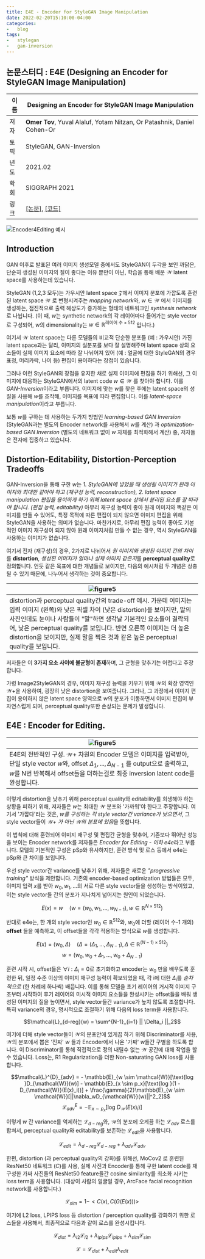 ```yaml
---
title: E4E - Encoder for StyleGAN Image Manipulation
date: 2022-02-20T15:10:00-04:00  
categories:
-   blog  
tags:
-   stylegan
-   gan-inversion
---
```


## 논문스터디 : E4E (Designing an Encoder for StyleGAN Image Manipulation)

|이름| **Designing an Encoder for StyleGAN Image Manipulation**|
|---|---|
|저자| **Omer Tov**, Yuval Alaluf, Yotam Nitzan, Or Patashnik, Daniel Cohen-Or |
|토픽| StyleGAN, GAN-Inversion |
|년도| 2021.02 |
|학회| SIGGRAPH 2021 |
|링크| [[논문]](https://arxiv.org/abs/2102.02766), [[코드]](https://github.com/omertov/encoder4editing) |

![Encoder4Editing 예시](/assets/images/e4e/teaser.jpeg)

## Introduction

GAN 이후로 발표된 여러 이미지 생성모델 중에서도 StyleGAN이 두각을 보인 까닭은, 단순히 생성된 이미지의 질이 좋다는 이유 뿐만이 아닌, 학습을 통해 배운 $\mathcal{W}$ latent space를 사용하는데 있습니다. 

StyleGAN (1,2,3 모두)는 가우시안 latent space $\mathcal{Z}$에서 이미지 분포에 가깝도록 훈련된 latent space $\mathcal{W}$ 로 변형시켜주는 *mapping network*와, $w \in \mathcal{W}$ 에서 이미지를 생성하는, 점진적으로 출력 해상도가 증가하는 형태의 네트워크인 *synthesis network*로 나뉩니다. (이 때, $w$는 synthetic network의 각 레이어마다 들어가는 style vector로 구성되어, $w$의 dimensionality는 $w \in \mathbb{R}^{\text{레이어 수} \times 512}$ 입니다.)

여기서 $\mathcal{W}$ latent space는 다른 모델들의 비교적 단순한 분포들 (예 : 가우시안) 가진 latent space과는 달리, 이미지의 실분포를 보다 잘 설명해주며 latent space 상의 요소들이 실제 이미지 요소에 따라 잘 나뉘어져 있어 (예 : 얼굴에 대한 StyleGAN의 경우 표정, 머리카락, 나이 등) 편집이 용이하다는 장점이 있습니다.

그러나 이런 StyleGAN의 장점을 유지한 채로 실제 이미지에 편집을 하기 위해선, 그 이미지에 대응하는 StyleGAN에서의 latent code $w \in \mathcal{W}$ 를 찾아야 합니다. 이를 *GAN-Inversion*이라고 부릅니다. 이미지에 맞는 $w$를 찾은 후에는 latent space의 성질을 사용해 $w$를 조작해, 이미지를 목표에 따라 편집합니다. 이를 *latent-space manipulation*이라고 부릅니다.

보통 $w$를 구하는 데 사용하는 두가지 방법인 *learning-based GAN Inversion* (StyleGAN과는 별도의 Encoder network를 사용해서 $w$를 계산) 과 *optimization-based GAN Inversion* (별도의 네트워크 없이 $w$ 자체를 최적화해서 계산) 중, 저자들은 전자에 집중하고 있습니다.

## Distortion-Editability, Distortion-Perception Tradeoffs

GAN-Inversion을 통해 구한 $w$는 *1. StyleGAN에 넣었을 때 생성될 이미지가 원래 이미지와 최대한 같아야 하고 (재구성 능력, reconstruction), 2. latent space manipulation 편집을 용이하게 하기 위해 latent space 상에서 분리된 요소를 잘 따라야 합니다. (편집 능력, editability)* 아무리 재구성 능력이 좋아 원래 이미지와 똑같은 이미지를 만들 수 있어도, 특정 목적에 따른 편집이 되지 않으면 이미지 편집을 위해 StyleGAN을 사용하는 의미가 없습니다. 마찬가지로, 아무리 편집 능력이 좋아도 기본적인 이미지 재구성이 되지 않아 원래 이미지처럼 만들 수 없는 경우, 역시 StyleGAN을 사용하는 이미지가 없습니다.

여기서 전자 (재구성)의 경우, 2가지로 나뉘어서 *원 이미지와 생성된 이미지 간의 차이*를 **distortion**, *생성된 이미지가 얼마나 실제 이미지 같은지*를 **perceptual quality**로 정의합니다. 언듯 같은 목표에 대한 개념들로 보이지만, 다음의 예시처럼 두 개념은 상충될 수 있기 때문에, 나누어서 생각하는 것이 중요합니다. 

|![figure5](/assets/images/e4e/figure5.png)|
|-|
|distortion과 perceptual quality간의 trade-off 예시. 가운데 이미지는 입력 이미지 (왼쪽)와 낮은 픽셀 차이 (낮은 distortion)을 보이지만, 말의 사진인데도 눈이나 사람들이 "말"하면 생각날 기본적인 요소들이 결락되어, 낮은 perceptual quality를 보입니다. 반면 오른쪽 이미지는 더 높은 distortion을 보이지만, 실제 말을 찍은 것과 같은 높은 perceptual quality를 보입니다.|

저자들은 이 **3가지 요소 사이에 불균형이 존재**하며, 그 균형을 맞추기는 어렵다고 주장합니다. 

가령 Image2StyleGAN의 경우, 이미지 재구성 능력을 키우기 위해 $\mathcal{W}$의 확장 영역인 $\mathcal{W}+$을 사용하여, 굉장히 낮은 distortion을 보여줍니다. 그러나, 그 과정에서 이미지 편집이 용이하지 않은 latent space 영역으로 $w$의 분포가 이동하면서 이미지 편집이 부자연스럽게 되며, perceptual quality또한 손상되는 문제가 발생합니다. 

## E4E : Encoder for Editing.

|![figure5](/assets/images/e4e/figure6.png)|
|-|
|E4E의 전반적인 구성. $\mathcal{W}+$ 차원의 Encoder 모델은 이미지를 입력받아, 단일 style vector $w$와, offset $\Delta_1, ..., \Delta_{N-1}$ 를 output으로 출력하고, $w$를 N번 반복해서 offset들을 더하는걸로 최종 inversion latent code를 완성합니다.|

이렇게 distortion을 낮추기 위해 perceptual quality와 editability를 희생해야 하는 상황을 피하기 위해, 저자들은 $w$는 최대한 $\mathcal{W}$ 분포와 '가까워'야 한다고 주장합니다. 여기서 '가깝다'라는 것은, *$w$를 구성하는 각 style vector간 variance가 낮으면서*, 그 style vector들이 *$\mathcal{W}+$ 가 아닌 $\mathcal{W}$의 분포에 있음*을 뜻합니다.

이 법칙에 대해 훈련되어 이미지 재구성 및 편집간 균형을 맞추어, 기존보다 뛰어난 성능을 보이는 Encoder network를 저자들은 *Encoder for Editing - 이하 e4e*라고 부릅니다. 모델의 기본적인 구성은 pSp와 유사하지만, 훈련 방식 및 로스 등에서 e4e는 pSp와 큰 차이를 보입니다.

우선 style vector간 variance를 낮추기 위해, 저자들은 새로운 *"progressive training"* 방식을 제안합니다. 기존의 encoder-based optimization 방법들은 모두, 이미지 입력 $x$를 받아 $w_0, w_1, ...$의 서로 다른 style vector들을 생성하는 방식이었고, 이는 style vector들 간의 분포가 지나치게 넓어지는 원인이 되었습니다.

$$E(x) = w \quad (w = (w_0, w_1, ..., w_{N-1}), w \in \mathbb{R}^{N\times512})$$

반대로 e4e는, 한 개의 style vector인 $w_0 \in \mathbb{R}^{512}$와, $w_0$에 더할 (레이어 수-1 개의) **offset** 들을 예측하고, 이 offset들을 각각 적용하는 방식으로 $w$를 생성합니다.

$$E(x) = (w_0, \Delta) \quad (\Delta = (\Delta_1, ..., \Delta_{N-1}), \Delta \in \mathbb{R}^{(N-1)\times512})$$
$$w = (w_0, w_0 + \Delta_1, ..., w_0 + \Delta_{N-1})$$

훈련 시작 시, offset들은 $\forall i : \Delta_i = 0$로 초기화하고 encoder는 $w_0$ 만을 배우도록 훈련한 뒤, 일정 수준 이상의 이미지 재구성 능력이 확보되었을 때, 각 i에 대한 $\Delta_i$를 *순차적으로* (한 차례에 하나씩) 배웁니다. 이를 통해 모델을 초기 레이어의 거시적 이미지 구조부터 시작하여 후기 레이어의 미시적 이미지 요소들을 완성시키는 offset들을 배워 생성된 이미지의 질을 높이면서, style vector들간 variance가 높지 않도록 조절합니다. 특히 variance의 경우, 명시적으로 조절하기 위해 다음의 loss term을 사용합니다.

$$\mathcal{L}_{d-reg}(w) = \sum^{N-1}_{i=1} || \Delta_i ||_2$$

여기에 더해 style vector들이 $\mathcal{W}$의 분포안에 있게끔 하기 위해 Discriminator를 사용, $\mathcal{W}$의 분포에서 뽑은 '진짜' $w$ 들과 Encoder에서 나온 '가짜' $w$들간 구별을 하도록 합니다. 이 Discriminator를 통해 직접적으로 정의 내릴수 없는 $\mathcal{W}$ 공간에 대해 작업을 할 수 있습니다. Loss는, R1 Regularization을 더한 Non-saturating GAN loss를 사용합니다.

$$\mathcal{L}^{D}_{adv} = - \mathbb{E}_{w \sim \mathcal{W}}[\text{log }D_{\mathcal{W}}(w)] - \mathbb{E}_{x \sim p_x}[\text{log }(1 - D_{\mathcal{W}}(E(x)_i))] + \frac{\gamma}{2}\mathbb{E}_{w \sim \mathcal{W}}[||\nabla_wD_{\mathcal{W}}(w)||^2_2]$$
$$\mathcal{L}^{E}_{adv} = -\mathbb{E}_{x \sim p_x}[\text{log }D_{\mathcal{W}}(E(x)_i)]$$

이렇게 $w$ 간 variance를 억제하는 $\mathcal{L}_{d-reg}$와, $\mathcal{W}$의 분포에 오게끔 하는 $\mathcal{L}_{adv}$ 로스를 합쳐서, perceptual quality와 editability를 보존하는 $\mathcal{L}_{edit}$을 사용합니다.

$$\mathcal{L}_{edit} = \lambda_{d-reg}\mathcal{L}_{d-reg} + \lambda_{adv}\mathcal{L}_{adv}$$

한편, distortion (과 perceptual quality의 강화)를 위해선, MoCov2 로 훈련된 ResNet50 네트워크 ($C$)를 사용, 실제 사진과 Encoder를 통해 구한 latent code를 재구성한 가짜 사진들의 ResNet50 feature들간 cosine similarity를 최소화 시키는 loss term을 사용합니다. (대상이 사람의 얼굴일 경우, ArcFace facial recognition network를 사용합니다.)

$$\mathcal{L}_{sim} = 1 - <C(x), C(G(E(x)))>$$

여기에 L2 loss, LPIPS loss 등 distortion / perception quality를 강화하기 위한 로스들을 사용해서, 최종적으로 다음과 같이 로스를 완성시킵니다.

$$\mathcal{L}_{dist} = \lambda_{l2}\mathcal{L}_{l2} + \lambda_{lpips}\mathcal{L}_{lpips} + \lambda_{sim}\mathcal{L}_{sim}$$

$$\mathcal{L} = \mathcal{L}_{dist} + \lambda_{edit}\lambda_{edit}$$